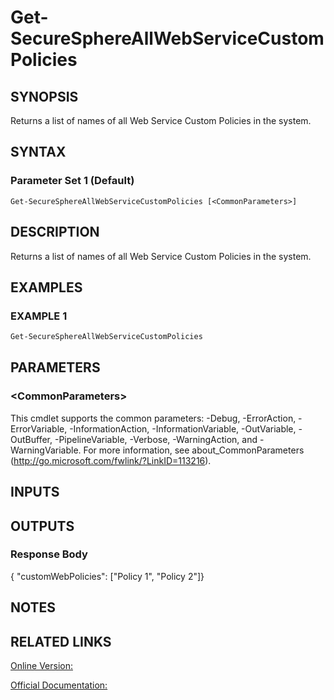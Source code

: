﻿# Get-SecureSphereAllWebServiceCustomPolicies

## SYNOPSIS
Returns a list of names of all Web Service Custom Policies in the system.

## SYNTAX

### Parameter Set 1 (Default)
```
Get-SecureSphereAllWebServiceCustomPolicies [<CommonParameters>]
```

## DESCRIPTION
Returns a list of names of all Web Service Custom Policies in the system.

## EXAMPLES

### EXAMPLE 1

```powershell
Get-SecureSphereAllWebServiceCustomPolicies
```

## PARAMETERS

### \<CommonParameters\>
This cmdlet supports the common parameters: -Debug, -ErrorAction, -ErrorVariable, -InformationAction, -InformationVariable, -OutVariable, -OutBuffer, -PipelineVariable, -Verbose, -WarningAction, and -WarningVariable. For more information, see about_CommonParameters (http://go.microsoft.com/fwlink/?LinkID=113216).

## INPUTS

## OUTPUTS

### Response Body
{
"customWebPolicies": ["Policy 1",
"Policy 2"]}

## NOTES

## RELATED LINKS

[Online Version:](https://github.com/akshinmustafayev/SecureSpherePS/tree/master/Documentation)

[Official Documentation:](https://docs.imperva.com/bundle/v13.6-api-reference-guide/page/61864.htm)



